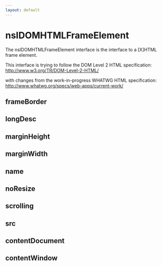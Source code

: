 ```yaml
---
layout: default
---
```


# nsIDOMHTMLFrameElement #

The nsIDOMHTMLFrameElement interface is the interface to a [X]HTML
frame element.

This interface is trying to follow the DOM Level 2 HTML specification:
http://www.w3.org/TR/DOM-Level-2-HTML/

with changes from the work-in-progress WHATWG HTML specification:
http://www.whatwg.org/specs/web-apps/current-work/


## frameBorder ##

## longDesc ##

## marginHeight ##

## marginWidth ##

## name ##

## noResize ##

## scrolling ##

## src ##

## contentDocument ##

## contentWindow ##
